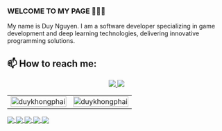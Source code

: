 ### WELCOME TO MY PAGE 👋👋👋
My name is Duy Nguyen. I am a software developer specializing in game development and deep learning technologies, delivering innovative programming solutions.</br>
## 📫 How to reach me:

<p align="center">
  <a href="https://github.com/duykhongphai" alt="Github">
    <img src="https://img.icons8.com/fluent/48/000000/github.png"/>
  </a> 
  <a href="https://www.youtube.com/@DuyKhongPhai" alt="Youtube channel" target="_blank" >
    <img src="https://img.icons8.com/fluent/48/000000/youtube-play.png"/>
  </a>
</p>

<table style="width:100%;">
  <tr>
    <td>
      <img src="https://github-readme-stats.vercel.app/api?username=duykhongphai&show_icons=true&theme=blue_navy" alt="duykhongphai" width="100%"/>
    </td>
    <td>
      <img src="https://github-readme-stats.vercel.app/api/top-langs/?username=duykhongphai&show_icons=true&layout=compact&theme=blue_navy" alt="duykhongphai" width="100%"/>
    </td>
  </tr>
</table>

<a href="https://github.com/duykhongphai/Dragonboy-Captcha-Ocr/">
  <img align="center" src="https://github-readme-stats.vercel.app/api/pin/?username=duykhongphai&repo=Dragonboy-Captcha-Ocr&theme=radical" />
</a> 
<a href="https://github.com/duykhongphai/DragonBoyOnline-J2ME/">
  <img align="center" src="https://github-readme-stats.vercel.app/api/pin/?username=duykhongphai&repo=DragonBoyOnline-J2ME&theme=nightowl" />
</a> 
<a href="https://github.com/duykhongphai/JarRenamer/">
  <img align="center" src="https://github-readme-stats.vercel.app/api/pin/?username=duykhongphai&repo=JarRenamer&theme=algolia" />
</a> 
<a href="https://github.com/duykhongphai/CaptchaGenerator">
  <img align="center" src="https://github-readme-stats.vercel.app/api/pin/?username=duykhongphai&repo=CaptchaGenerator&theme=great-gatsby" />
</a> 
<a href="https://github.com/duykhongphai/NinjaSchoolCaptcha">
  <img align="center" src="https://github-readme-stats.vercel.app/api/pin/?username=duykhongphai&repo=NinjaSchoolCaptcha&theme=chartreuse-dark" />
</a> 
